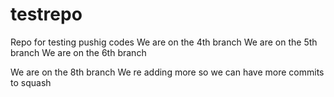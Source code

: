 # testrepo
Repo for testing pushig codes 
We are on the 4th branch 
We are on the 5th branch 
We are on the 6th branch

We are on the 8th branch
We re adding more so we can have more commits to squash